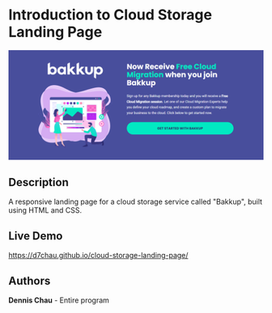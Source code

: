 # Introduction to Cloud Storage Landing Page

[![](https://github.com/d7chau/bakkup-landing-page/blob/main/img/bakkup-thumbnail.png)](https://d7chau.github.io/cloud-storage-landing-page/)

## Description

A responsive landing page for a cloud storage service called "Bakkup", built using HTML and CSS.

## Live Demo

https://d7chau.github.io/cloud-storage-landing-page/

## Authors

**Dennis Chau** - Entire program
